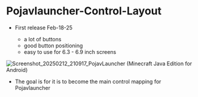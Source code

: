 # Pojavlauncher-Control-Layout

* First release Feb-18-25

  - a lot of buttons
  - good button positioning
  - easy to use for 6.3 - 6.9 inch screens


![Screenshot_20250212_210917_PojavLauncher (Minecraft Java Edition for Android)](https://github.com/user-attachments/assets/78d3684f-cfe1-4e92-827f-474e4a11e625)

* The goal is for it is to become the main control mapping for Pojavlauncher
